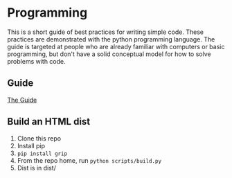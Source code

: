 Programming
===========

This is a short guide of best practices for writing simple code. These practices are demonstrated with the python programming language. The guide is targeted at people who are already familiar with computers or basic programming, but don't have a solid conceptual model for how to solve problems with code.

Guide
-----
[The Guide](guide/toc.md)

Build an HTML dist
------------------
1. Clone this repo
2. Install pip
3. `pip install grip`
4. From the repo home, run `python scripts/build.py`
5. Dist is in dist/
